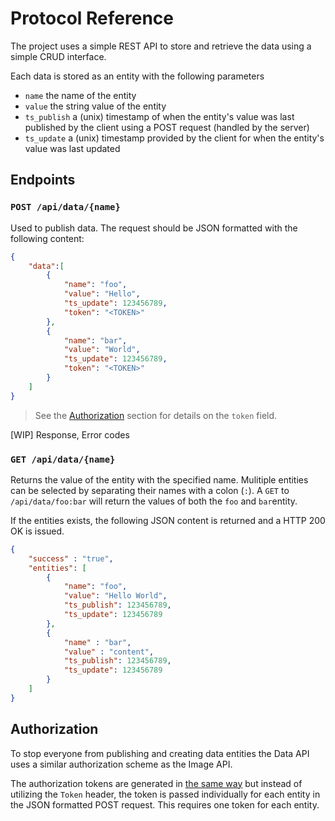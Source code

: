 # Protocol Reference
The project uses a simple REST API to store and retrieve the data using a simple CRUD interface.

Each data is stored as an entity with the following parameters
* `name` the name of the entity
* `value` the string value of the entity
* `ts_publish` a (unix) timestamp of when the entity's value was last published by the client using a POST request (handled by the server)
* `ts_update` a (unix) timestamp provided by the client for when the entity's value was last updated


## Endpoints

### `POST /api/data/{name}`
Used to publish data. The request should be JSON formatted with the following content:
```json
{
    "data":[
        {
            "name": "foo",
            "value": "Hello",
            "ts_update": 123456789,
            "token": "<TOKEN>"
        },
        {
            "name": "bar",
            "value": "World",
            "ts_update": 123456789,
            "token": "<TOKEN>"
        }
    ]
}
```

> See the [Authorization](#authorization) section for details on the `token` field.

[WIP] Response, Error codes



### `GET /api/data/{name}`
Returns the value of the entity with the specified name. Mulitiple entities can be selected by separating their names with a colon (`:`). A `GET` to `/api/data/foo:bar` will return the values of both the `foo` and `bar`entity.

If the entities exists, the following JSON content is returned and a HTTP 200 OK is issued.

```json
{
    "success" : "true",
    "entities": [
        {
            "name": "foo",
            "value": "Hello World",
            "ts_publish": 123456789,
            "ts_update": 123456789
        },
        {
            "name" : "bar",
            "value" : "content",
            "ts_publish": 123456789,
            "ts_update": 123456789
        }
    ]
}
```

## Authorization
To stop everyone from publishing and creating data entities the Data API uses a similar authorization scheme as the Image API.

The authorization tokens are generated in [the same way](api-image-specification.md#token-generation) but instead of utilizing the `Token` header, the token is passed individually for each entity in the JSON formatted POST request. This requires one token for each entity.


